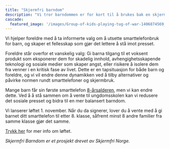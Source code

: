 ```yaml
---
title: "Skjermfri barndom"
description: "Vi tror barndommen er for kort til å brukes bak en skjerm"
cascade:
  featured_image: '/images/Group-of-kids-playing-tug-of-war-1406874569_8659x5773.jpeg'
---
```

Vi hjelper foreldre med å ta informerte valg om å utsette smarttelefonbruk for barn, og skaper et fellesskap som gjør det lettere å stå imot presset.

Foreldre står overfor et vanskelig valg: Gi barna tilgang til et voksent produkt som eksponerer dem for skadelig innhold, avhengighetsskapende teknologi og sosiale medier som skaper angst, eller risikere å isolere dem fra venner i en kritisk fase av livet. Dette er en tapsituasjon for både barn og foreldre, og vi vil endre denne dynamikken ved å tilby alternativer og påvirke normen rundt smarttelefoner og skjermbruk.

Mange barn får sin første smarttelefon [8-årsalderen](https://www.medietilsynet.no/fakta/rapporter/barn-og-medier/barn-medievaner-2024/), men vi kan endre dette. Ved å å stå sammen om å vente til ungdomsskolen kan vi redusere det sosiale presset og bidra til en mer balansert barndom.

Vi lanserer løftet 1. november. Når du da signerer, lover du å vente med å gi barnet ditt smarttelefon til etter 8. klasse, såfremt minst 8 andre familier fra samme klasse gjør det samme.

[Trykk her](/pledge) for mer info om løftet.

*Skjermfri Barndom er et prosjekt drevet av Skjermfri Norge.*

